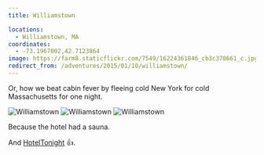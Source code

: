 ```yaml
---
title: Williamstown

locations:
  - Williamstown, MA
coordinates:
  - -73.1967002,42.7123864
image: https://farm8.staticflickr.com/7549/16224361846_cb3c370661_c.jpg
redirect_from: /adventures/2015/01/10/williamstown/
---
```


Or, how we beat cabin fever by fleeing cold New York for cold Massachusetts for one night.

<div class="photos">

<img src="https://farm8.staticflickr.com/7552/16224361696_0295ce29c6_h.jpg" class="img-thirds" alt="Williamstown">

<img src="https://farm8.staticflickr.com/7549/16224361846_92a6a41e47_h.jpg" class="img-thirds" alt="Williamstown">

<img src="https://farm8.staticflickr.com/7545/16250268435_ae1b1647df_h.jpg" class="img-thirds" alt="Williamstown">
</div>

Because the hotel had a sauna.

And [HotelTonight](https://www.hoteltonight.com/) :+1:.
